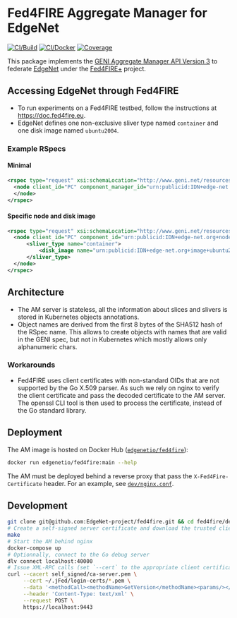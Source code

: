 # Fed4FIRE Aggregate Manager for EdgeNet

[![CI/Build](https://img.shields.io/github/workflow/status/EdgeNet-project/fed4fire/Go?logo=github&label=build)](https://github.com/EdgeNet-project/fed4fire/actions/workflows/go.yml)
[![CI/Docker](https://img.shields.io/github/workflow/status/EdgeNet-project/fed4fire/Docker?logo=github&label=docker)](https://github.com/EdgeNet-project/fed4fire/actions/workflows/docker.yml)
[![Coverage](https://img.shields.io/coveralls/github/EdgeNet-project/fed4fire?logo=coveralls&logoColor=white)](https://coveralls.io/github/EdgeNet-project/fed4fire)

This package implements the [GENI Aggregate Manager API Version 3](https://groups.geni.net/geni/wiki/GAPI_AM_API_V3) to federate [EdgeNet](https://www.edge-net.org) under the [Fed4FIRE+](https://www.fed4fire.eu) project.

## Accessing EdgeNet through Fed4FIRE

- To run experiments on a Fed4FIRE testbed, follow the instructions at https://doc.fed4fire.eu.
- EdgeNet defines one non-exclusive sliver type named `container` and one disk image named `ubuntu2004`.

### Example RSpecs

#### Minimal

```xml
<rspec type="request" xsi:schemaLocation="http://www.geni.net/resources/rspec/3 http://www.geni.net/resources/rspec/3/request.xsd " xmlns:client="http://www.protogeni.net/resources/rspec/ext/client/1" xmlns:xsi="http://www.w3.org/2001/XMLSchema-instance" xmlns="http://www.geni.net/resources/rspec/3">
  <node client_id="PC" component_manager_id="urn:publicid:IDN+edge-net.org+authority+am"  exclusive="false">
  </node>
</rspec>
```

#### Specific node and disk image

```xml
<rspec type="request" xsi:schemaLocation="http://www.geni.net/resources/rspec/3 http://www.geni.net/resources/rspec/3/request.xsd " xmlns:client="http://www.protogeni.net/resources/rspec/ext/client/1" xmlns:xsi="http://www.w3.org/2001/XMLSchema-instance" xmlns="http://www.geni.net/resources/rspec/3">
  <node client_id="PC" component_id="urn:publicid:IDN+edge-net.org+node+geni-us-tn-cb07.edge-net.io" component_manager_id="urn:publicid:IDN+edge-net.org+authority+am"  exclusive="false">
      <sliver_type name="container">
          <disk_image name="urn:publicid:IDN+edge-net.org+image+ubuntu2004"/>
      </sliver_type>
  </node>
</rspec>
```

## Architecture

- The AM server is stateless, all the information about slices and slivers is stored in Kubernetes objects annotations.
- Object names are derived from the first 8 bytes of the SHA512 hash of the RSpec name. This allows to create objects with names that are valid in the GENI spec, but not in Kubernetes which mostly allows only alphanumeric chars.

### Workarounds

- Fed4FIRE uses client certificates with non-standard OIDs that are not supported by the Go X.509 parser. As such we rely on nginx to verify the client certificate and pass the decoded certificate to the AM server. The openssl CLI tool is then used to process the certificate, instead of the Go standard library.

## Deployment

The AM image is hosted on Docker Hub ([`edgenetio/fed4fire`](https://hub.docker.com/r/edgenetio/fed4fire)):
```bash
docker run edgenetio/fed4fire:main --help
```

The AM must be deployed behind a reverse proxy that pass the `X-Fed4Fire-Certificate` header.
For an example, see [`dev/nginx.conf`](https://github.com/EdgeNet-project/fed4fire/blob/main/dev/nginx.conf).

## Development

```bash
git clone git@github.com:EdgeNet-project/fed4fire.git && cd fed4fire/dev/
# Create a self-signed server certificate and download the trusted client root certificates
make
# Start the AM behind nginx
docker-compose up
# Optionnally, connect to the Go debug server
dlv connect localhost:40000
# Issue XML-RPC calls (set `--cert` to the appropriate client certificate path)
curl --cacert self_signed/ca-server.pem \
     --cert ~/.jFed/login-certs/*.pem \
     --data '<methodCall><methodName>GetVersion</methodName><params/></methodCall>' \
     --header 'Content-Type: text/xml' \
     --request POST \
     https://localhost:9443
```
